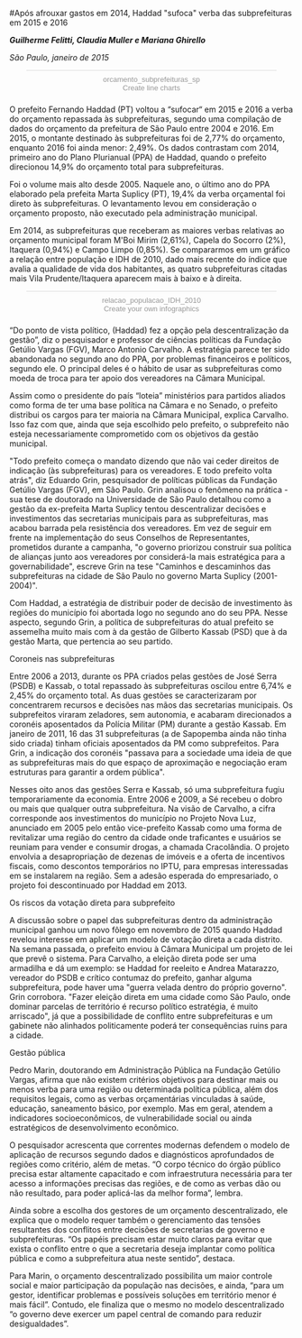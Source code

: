 #Após afrouxar gastos em 2014, Haddad "sufoca" verba das subprefeituras em 2015 e 2016

***Guilherme Felitti, Claudia Muller e Mariana Ghirello***

*São Paulo, janeiro de 2015*

<script id="infogram_0_orcamento_subprefeituras_sp" title="orcamento_subprefeituras_sp" src="//e.infogr.am/js/embed.js?wcd" type="text/javascript"></script><div style="padding:8px 0;font-family:Arial!important;font-size:13px!important;line-height:15px!important;text-align:center;border-top:1px solid #dadada;margin:0 30px"><a target="_blank" href="https://infogr.am/orcamento_subprefeituras_sp" style="color:#989898!important;text-decoration:none!important;">orcamento_subprefeituras_sp</a><br><a style="color:#989898!important;text-decoration:none!important;" href="http://charts.infogr.am/line-chart?utm_source=embed_bottom&utm_medium=seo&utm_campaign=line_chart" target="_blank">Create line charts</a></div>
O prefeito Fernando Haddad (PT) voltou a “sufocar“ em 2015 e 2016 a verba do orçamento repassada às subprefeituras, segundo uma compilação de dados do orçamento da prefeitura de São Paulo entre 2004 e 2016.  Em 2015, o montante destinado às subprefeituras foi de 2,77% do orçamento, enquanto 2016 foi ainda menor: 2,49%. Os dados contrastam com 2014, primeiro ano do Plano Plurianual (PPA) de Haddad, quando o prefeito direcionou 14,9% do orçamento total para subprefeituras.  

Foi o volume mais alto desde 2005. Naquele ano, o último ano do PPA elaborado pela prefeita Marta Suplicy (PT), 19,4% da verba orçamental foi direto às subprefeituras. O levantamento levou em consideração o orçamento proposto, não executado pela administração municipal.

Em 2014, as subprefeituras que receberam as maiores verbas relativas ao orçamento municipal foram M'Boi Mirim (2,61%), Capela do Socorro (2%), Itaquera (0,94%) e Campo Limpo (0,85%). Se compararmos em um gráfico a relação entre população e IDH de 2010, dado mais recente do índice que avalia a qualidade de vida dos habitantes, as quatro subprefeituras citadas mais Vila Prudente/Itaquera aparecem mais à baixo e à direita.

<script id="infogram_0_relacao_populacao_idh_2010" title="relacao_populacao_IDH_2010" src="//e.infogr.am/js/embed.js?IsR" type="text/javascript"></script><div style="padding:8px 0;font-family:Arial!important;font-size:13px!important;line-height:15px!important;text-align:center;border-top:1px solid #dadada;margin:0 30px"><a target="_blank" href="https://infogr.am/relacao_populacao_idh_2010" style="color:#989898!important;text-decoration:none!important;">relacao_populacao_IDH_2010</a><br><a style="color:#989898!important;text-decoration:none!important;" href="https://infogr.am" target="_blank">Create your own infographics</a></div>

“Do ponto de vista político, (Haddad) fez a opção pela descentralização da gestão”, diz o pesquisador e professor de ciências políticas da Fundação Getúlio Vargas (FGV), Marco Antonio Carvalho. A estratégia parece ter sido abandonada no segundo ano do PPA, por problemas financeiros e políticos, segundo ele. O principal deles é o hábito de usar as subprefeituras como moeda de troca para ter apoio dos vereadores na Câmara Municipal.

Assim como o presidente do país “loteia” ministérios para partidos aliados como forma de ter uma base política na Câmara e no Senado, o prefeito distribui os cargos para ter maioria na Câmara Municipal, explica Carvalho. Isso faz com que, ainda que seja escolhido pelo prefeito, o subprefeito não esteja necessariamente comprometido com os objetivos da gestão municipal.

"Todo prefeito começa o mandato dizendo que não vai ceder direitos de indicação (às subprefeituras) para os vereadores. E todo prefeito volta atrás", diz Eduardo Grin, pesquisador de políticas públicas da Fundação Getúlio Vargas (FGV), em São Paulo. Grin analisou o fenômeno na prática - sua tese de doutorado na Universidade de São Paulo detalhou como a gestão da ex-prefeita Marta Suplicy tentou descentralizar decisões e investimentos das secretarias municipais para as subprefeituras, mas acabou barrada pela resistência dos vereadores. Em vez de seguir em frente na implementação do seus Conselhos de Representantes, prometidos durante a campanha,  "o governo priorizou construir sua política de alianças junto aos vereadores por considerá-la mais estratégica para a governabilidade", escreve Grin na tese "Caminhos e descaminhos das subprefeituras na cidade de São Paulo no governo Marta Suplicy (2001-2004)".

Com Haddad, a estratégia de distribuir poder de decisão de investimento às regiões do município foi abortada logo no segundo ano do seu PPA. Nesse aspecto, segundo Grin, a política de subprefeituras do atual prefeito se assemelha muito mais com à da gestão de Gilberto Kassab (PSD) que à da gestão Marta, que pertencia ao seu partido.

Coroneis nas subprefeituras

Entre 2006 a 2013, durante os PPA criados pelas gestões de José Serra (PSDB) e Kassab, o total repassado às subprefeituras oscilou entre 6,74% e 2,45% do orçamento total. As duas gestões se caracterizaram por concentrarem recursos e decisões nas mãos das secretarias municipais. Os subprefeitos viraram zeladores, sem autonomia, e acabaram direcionados a coronéis aposentados da Polícia Militar (PM) durante a gestão Kassab. Em janeiro de 2011, 16 das 31 subprefeituras (a de Sapopemba ainda não tinha sido criada) tinham oficiais aposentados da PM como subprefeitos. Para Grin, a indicação dos coronéis "passava para a sociedade uma ideia de que as subprefeituras mais do que espaço de aproximação e negociação eram estruturas para garantir a ordem pública".

Nesses oito anos das gestões Serra e Kassab, só uma subprefeitura fugiu temporariamente da economia. Entre 2006 e 2009, a Sé recebeu o dobro ou mais que qualquer outra subprefeitura. Na visão de Carvalho, a cifra corresponde aos investimentos do município no Projeto Nova Luz, anunciado em 2005 pelo então vice-prefeito Kassab como uma forma de revitalizar uma região do centro da cidade onde traficantes e usuários se reuniam para vender e consumir drogas, a chamada Cracolândia. O projeto envolvia a desapropriação de dezenas de imóveis e a oferta de incentivos fiscais, como descontos temporários no IPTU, para empresas interessadas em se instalarem na região. Sem a adesão esperada do empresariado, o projeto foi descontinuado por Haddad em 2013.

Os riscos da votação direta para subprefeito

A discussão sobre o papel das subprefeituras dentro da administração municipal ganhou um novo fôlego em novembro de 2015 quando Haddad revelou interesse em aplicar um modelo de votação direta a cada distrito. Na semana passada, o prefeito enviou à Câmara Municipal um projeto de lei que prevê o sistema.  Para Carvalho, a eleição direta pode ser uma armadilha e dá um exemplo: se Haddad for reeleito e Andrea Matarazzo, vereador do PSDB e crítico contumaz do prefeito, ganhar alguma subprefeitura, pode haver uma "guerra velada dentro do próprio governo". Grin corrobora. "Fazer eleição direta em uma cidade como São Paulo, onde dominar parcelas de território é recurso político estratégia, é muito arriscado", já que a possibilidade de conflito entre subprefeituras e um gabinete não alinhados politicamente poderá ter consequências ruins para a cidade.

Gestão pública

Pedro Marin, doutorando em Administração Pública na Fundação Getúlio Vargas, afirma que não existem critérios objetivos para destinar mais ou menos verba para uma região ou determinada política pública, além dos requisitos legais, como as verbas orçamentárias vinculadas à saúde, educação, saneamento básico, por exemplo. Mas em geral, atendem a indicadores socioeconômicos, de vulnerabilidade social ou ainda estratégicos de desenvolvimento econômico.

O pesquisador acrescenta que correntes modernas defendem o modelo de aplicação de recursos segundo dados e diagnósticos aprofundados de regiões como critério, além de metas. “O corpo técnico do órgão público precisa estar altamente capacitado e com infraestrutura necessária para ter acesso a informações precisas das regiões, e de como as verbas dão ou não resultado, para poder aplicá-las da melhor forma”, lembra.

Ainda sobre a escolha dos gestores de um orçamento descentralizado, ele explica que o modelo requer também o gerenciamento das tensões resultantes dos conflitos entre decisões de secretarias de governo e subprefeituras. “Os papéis precisam estar muito claros para evitar que exista o conflito entre o que a secretaria deseja implantar como política pública e como a subprefeitura atua neste sentido”, destaca.

Para Marin, o orçamento descentralizado possibilita um maior controle social e maior participação da população nas decisões, e ainda, “para um gestor, identificar problemas e possíveis soluções em território menor é mais fácil”. Contudo, ele finaliza que o mesmo no modelo descentralizado “o governo deve exercer um papel central de comando para reduzir desigualdades”.

